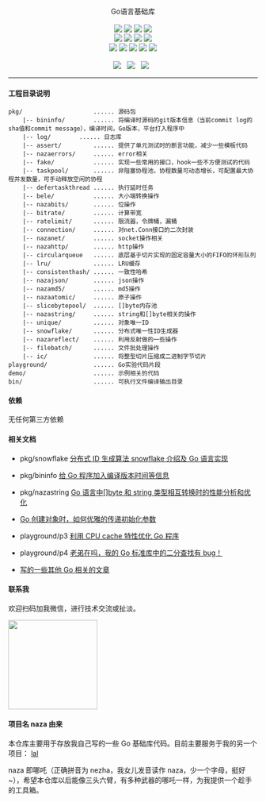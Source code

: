 <p align="center">
<br>
Go语言基础库
<br><br>
<a title="TravisCI" target="_blank" href="https://www.travis-ci.org/q191201771/naza"><img src="https://www.travis-ci.org/q191201771/naza.svg?branch=master"></a>
<a title="codecov" target="_blank" href="https://codecov.io/gh/q191201771/naza"><img src="https://codecov.io/gh/q191201771/naza/branch/master/graph/badge.svg?style=flat-square"></a>
<a title="goreportcard" target="_blank" href="https://goreportcard.com/report/github.com/souliot/naza"><img src="https://goreportcard.com/badge/github.com/souliot/naza?style=flat-square"></a>
<a title="sourcegraph" target="_blank" href="https://sourcegraph.com/github.com/souliot/naza"><img src="https://sourcegraph.com/github.com/souliot/naza/-/badge.svg"></a>
<br>
<a title="codeline" target="_blank" href="https://github.com/souliot/naza"><img src="https://sloc.xyz/github/q191201771/naza/?category=code"></a>
<a title="license" target="_blank" href="https://github.com/souliot/naza/blob/master/LICENSE"><img src="https://img.shields.io/badge/license-MIT-brightgreen.svg?style=flat-square"></a>
<a title="lastcommit" target="_blank" href="https://github.com/souliot/naza/commits/master"><img src="https://img.shields.io/github/commit-activity/m/q191201771/naza.svg?style=flat-square"></a>
<a title="commitactivity" target="_blank" href="https://github.com/souliot/naza/graphs/commit-activity"><img src="https://img.shields.io/github/last-commit/q191201771/naza.svg?style=flat-square"></a>
<br>
<a title="pr" target="_blank" href="https://github.com/souliot/naza/pulls"><img src="https://img.shields.io/github/issues-pr-closed/q191201771/naza.svg?style=flat-square&color=FF9966"></a>
<a title="hits" target="_blank" href="https://github.com/souliot/naza"><img src="https://hits.b3log.org/q191201771/naza.svg?style=flat-square"></a>
<a title="language" target="_blank" href="https://github.com/souliot/naza"><img src="https://img.shields.io/github/languages/count/q191201771/naza.svg?style=flat-square"></a>
<a title="toplanguage" target="_blank" href="https://github.com/souliot/naza"><img src="https://img.shields.io/github/languages/top/q191201771/naza.svg?style=flat-square"></a>
<a title="godoc" target="_blank" href="https://godoc.org/github.com/souliot/naza"><img src="http://img.shields.io/badge/godoc-reference-5272B4.svg?style=flat-square"></a>
<br><br>
<a title="watcher" target="_blank" href="https://github.com/souliot/naza/watchers"><img src="https://img.shields.io/github/watchers/q191201771/naza.svg?label=Watchers&style=social"></a>&nbsp;&nbsp;
<a title="star" target="_blank" href="https://github.com/souliot/naza/stargazers"><img src="https://img.shields.io/github/stars/q191201771/naza.svg?label=Stars&style=social"></a>&nbsp;&nbsp;
<a title="fork" target="_blank" href="https://github.com/souliot/naza/network/members"><img src="https://img.shields.io/github/forks/q191201771/naza.svg?label=Forks&style=social"></a>&nbsp;&nbsp;
</p>

---

#### 工程目录说明

```
pkg/                    ...... 源码包
    |-- bininfo/        ...... 将编译时源码的git版本信息（当前commit log的sha值和commit message），编译时间，Go版本，平台打入程序中
    |-- log/        ...... 日志库
    |-- assert/         ...... 提供了单元测试时的断言功能，减少一些模板代码
    |-- nazaerrors/     ...... error相关
    |-- fake/           ...... 实现一些常用的接口，hook一些不方便测试的代码
    |-- taskpool/       ...... 非阻塞协程池，协程数量可动态增长，可配置最大协程并发数量，可手动释放空闲的协程
    |-- defertaskthread ...... 执行延时任务
    |-- bele/           ...... 大小端转换操作
    |-- nazabits/       ...... 位操作
    |-- bitrate/        ...... 计算带宽
    |-- ratelimit/      ...... 限流器，令牌桶，漏桶
    |-- connection/     ...... 对net.Conn接口的二次封装
    |-- nazanet/        ...... socket操作相关
    |-- nazahttp/       ...... http操作
    |-- circularqueue   ...... 底层基于切片实现的固定容量大小的FIFO的环形队列
    |-- lru/            ...... LRU缓存
    |-- consistenthash/ ...... 一致性哈希
    |-- nazajson/       ...... json操作
    |-- nazamd5/        ...... md5操作
    |-- nazaatomic/     ...... 原子操作
    |-- slicebytepool/  ...... []byte内存池
    |-- nazastring/     ...... string和[]byte相关的操作
    |-- unique/         ...... 对象唯一ID
    |-- snowflake/      ...... 分布式唯一性ID生成器
    |-- nazareflect/    ...... 利用反射做的一些操作
    |-- filebatch/      ...... 文件批处理操作
    |-- ic/             ...... 将整型切片压缩成二进制字节切片
playground/             ...... Go实验代码片段
demo/                   ...... 示例相关的代码
bin/                    ...... 可执行文件编译输出目录
```

#### 依赖

无任何第三方依赖

#### 相关文档

- pkg/snowflake [分布式 ID 生成算法 snowflake 介绍及 Go 语言实现](https://pengrl.com/p/20041/)
- pkg/bininfo [给 Go 程序加入编译版本时间等信息](https://pengrl.com/p/37397/)
- pkg/nazastring [Go 语言中[]byte 和 string 类型相互转换时的性能分析和优化](https://www.pengrl.com/p/31544/)

- [Go 创建对象时，如何优雅的传递初始化参数](https://pengrl.com/p/60015/)
- playground/p3 [利用 CPU cache 特性优化 Go 程序](https://pengrl.com/p/9125/)
- playground/p4 [老弟在吗，我的 Go 标准库中的二分查找有 bug！](https://pengrl.com/p/20011/)
- [写的一些其他 Go 相关的文章](https://pengrl.com/categories/Go/)

#### 联系我

欢迎扫码加我微信，进行技术交流或扯淡。

<img src="https://pengrl.com/images/yoko_vx.jpeg" width="180" height="180" />

#### 项目名 naza 由来

本仓库主要用于存放我自己写的一些 Go 基础库代码。目前主要服务于我的另一个项目： [lal](https:////github.com/q191201771/lal)

naza 即哪吒（正确拼音为 nezha，我女儿发音读作 naza，少一个字母，挺好~），希望本仓库以后能像三头六臂，有多种武器的哪吒一样，为我提供一个趁手的工具箱。
